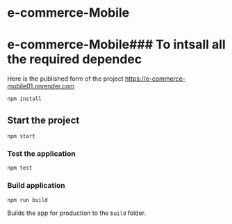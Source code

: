 # e-commerce-Mobile
# e-commerce-Mobile### To intsall all the required dependec

Here is the published form of the project
https://e-commerce-mobile01.onrender.com


```
npm install
```

## Start the project

```
npm start

```

### Test the application

```
npm test
```

### Build application

```
npm run build
```

Builds the app for production to the `build` folder.<br>
